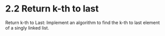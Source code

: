 # 2.2 Return k-th to last

Return k-th to Last: Implement an algorithm to find the k-th to last element of a singly linked list.
